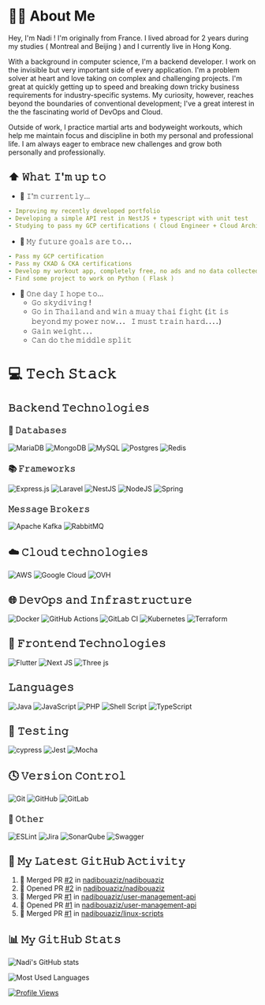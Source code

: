 # 👨‍💻 About Me

Hey, I'm Nadi ! I'm originally from France. I lived abroad for 2 years during my studies ( Montreal and Beijing ) and I currently live in Hong Kong.

With a background in computer science, I'm a backend developer. I work on the invisible but very important side of every application. I'm a problem solver at heart and love taking on complex and challenging projects. I'm great at quickly getting up to speed and breaking down tricky business requirements for industry-specific systems. My curiosity, however, reaches beyond the boundaries of conventional development; I've a great interest in the the fascinating world of DevOps and Cloud.

Outside of work, I practice martial arts and bodyweight workouts, which help me maintain focus and discipline in both my personal and professional life. I am always eager to embrace new challenges and grow both personally and professionally.

## ⬆ 𝚆𝚑𝚊𝚝 𝙸'𝚖 𝚞𝚙 𝚝𝚘

- 🔨 𝙸'𝚖 𝚌𝚞𝚛𝚛𝚎𝚗𝚝𝚕𝚢...

```yaml
- Improving my recently developed portfolio
- Developing a simple API rest in NestJS + typescript with unit test
- Studying to pass my GCP certifications ( Cloud Engineer + Cloud Architect )
```

- 🎯 𝙼𝚢 𝚏𝚞𝚝𝚞𝚛𝚎 𝚐𝚘𝚊𝚕𝚜 𝚊𝚛𝚎 𝚝𝚘．．．

```yaml
- 𝙿𝚊𝚜𝚜 𝚖𝚢 𝙶𝙲𝙿 𝚌𝚎𝚛𝚝𝚒𝚏𝚒𝚌𝚊𝚝𝚒𝚘𝚗
- 𝙿𝚊𝚜𝚜 𝚖𝚢 𝙲𝙺𝙰𝙳 & 𝙲𝙺𝙰 𝚌𝚎𝚛𝚝𝚒𝚏𝚒𝚌𝚊𝚝𝚒𝚘𝚗𝚜
- 𝙳𝚎𝚟𝚎𝚕𝚘𝚙 𝚖𝚢 𝚠𝚘𝚛𝚔𝚘𝚞𝚝 𝚊𝚙𝚙, 𝚌𝚘𝚖𝚙𝚕𝚎𝚝𝚎𝚕𝚢 𝚏𝚛𝚎𝚎, 𝚗𝚘 𝚊𝚍𝚜 𝚊𝚗𝚍 𝚗𝚘 𝚍𝚊𝚝𝚊 𝚌𝚘𝚕𝚕𝚎𝚌𝚝𝚎𝚍．
- Find some project to work on Python ( Flask )
```

- 🤞 𝙾𝚗𝚎 𝚍𝚊𝚢 𝙸 𝚑𝚘𝚙𝚎 𝚝𝚘...
  - 𝙶𝚘 𝚜𝚔𝚢𝚍𝚒𝚟𝚒𝚗𝚐 !
  - 𝙶𝚘 𝚒𝚗 𝚃𝚑𝚊𝚒𝚕𝚊𝚗𝚍 𝚊𝚗𝚍 𝚠𝚒𝚗 𝚊 𝚖𝚞𝚊𝚢 𝚝𝚑𝚊𝚒 𝚏𝚒𝚐𝚑𝚝 (𝚒𝚝 𝚒𝚜 𝚋𝚎𝚢𝚘𝚗𝚍 𝚖𝚢 𝚙𝚘𝚠𝚎𝚛 𝚗𝚘𝚠．．． 𝙸 𝚖𝚞𝚜𝚝 𝚝𝚛𝚊𝚒𝚗 𝚑𝚊𝚛𝚍．．．．)
  - 𝙶𝚊𝚒𝚗 𝚠𝚎𝚒𝚐𝚑𝚝．．．
  - 𝙲𝚊𝚗 𝚍𝚘 𝚝𝚑𝚎 𝚖𝚒𝚍𝚍𝚕𝚎 𝚜𝚙𝚕𝚒𝚝

<!-- - 🤔 𝙻𝚒𝚜𝚝 𝚘𝚏 𝚒𝚜𝚜𝚞𝚎𝚜 𝙸 𝚗𝚎𝚎𝚍 𝚑𝚎𝚕𝚙 𝚠𝚒𝚝𝚑: -->

# 💻 𝚃𝚎𝚌𝚑 𝚂𝚝𝚊𝚌𝚔

## 𝙱𝚊𝚌𝚔𝚎𝚗𝚍 𝚃𝚎𝚌𝚑𝚗𝚘𝚕𝚘𝚐𝚒𝚎𝚜

### 💾 𝙳𝚊𝚝𝚊𝚋𝚊𝚜𝚎𝚜

![MariaDB](https://img.shields.io/badge/MariaDB-003545?style=for-the-badge&logo=mariadb&logoColor=white)
![MongoDB](https://img.shields.io/badge/MongoDB-%234ea94b.svg?style=for-the-badge&logo=mongodb&logoColor=white)
![MySQL](https://img.shields.io/badge/mysql-4479A1.svg?style=for-the-badge&logo=mysql&logoColor=white)
![Postgres](https://img.shields.io/badge/postgres-%23316192.svg?style=for-the-badge&logo=postgresql&logoColor=white)
![Redis](https://img.shields.io/badge/redis-%23DD0031.svg?style=for-the-badge&logo=redis&logoColor=white)

### 📚 𝙵𝚛𝚊𝚖𝚎𝚠𝚘𝚛𝚔𝚜

![Express.js](https://img.shields.io/badge/express.js-%23404d59.svg?style=for-the-badge&logo=express&logoColor=%2361DAFB)
![Laravel](https://img.shields.io/badge/laravel-%23FF2D20.svg?style=for-the-badge&logo=laravel&logoColor=white)
![NestJS](https://img.shields.io/badge/nestjs-%23E0234E.svg?style=for-the-badge&logo=nestjs&logoColor=white)
![NodeJS](https://img.shields.io/badge/node.js-6DA55F?style=for-the-badge&logo=node.js&logoColor=white)
![Spring](https://img.shields.io/badge/spring-%236DB33F.svg?style=for-the-badge&logo=spring&logoColor=white)
<!-- ![Flask](https://img.shields.io/badge/flask-%23000.svg?style=for-the-badge&logo=flask&logoColor=white) -->

### 𝙼𝚎𝚜𝚜𝚊𝚐𝚎 𝙱𝚛𝚘𝚔𝚎𝚛𝚜

![Apache Kafka](https://img.shields.io/badge/Apache%20Kafka-000?style=for-the-badge&logo=apachekafka)
![RabbitMQ](https://img.shields.io/badge/rabbitmq-FF6600?style=for-the-badge&logo=rabbitmq&logoColor=white)

## ☁️ 𝙲𝚕𝚘𝚞𝚍 𝚝𝚎𝚌𝚑𝚗𝚘𝚕𝚘𝚐𝚒𝚎𝚜

![AWS](https://img.shields.io/badge/AWS-%23FF9900.svg?style=for-the-badge&logo=amazon-aws&logoColor=white)
![Google Cloud](https://img.shields.io/badge/GoogleCloud-%234285F4.svg?style=for-the-badge&logo=google-cloud&logoColor=white)
![OVH](https://img.shields.io/badge/ovh-%23123F6D.svg?style=for-the-badge&logo=ovh&logoColor=#123F6D)

## 🌐 𝙳𝚎𝚟𝙾𝚙𝚜 𝚊𝚗𝚍 𝙸𝚗𝚏𝚛𝚊𝚜𝚝𝚛𝚞𝚌𝚝𝚞𝚛𝚎

![Docker](https://img.shields.io/badge/docker-%230db7ed.svg?style=for-the-badge&logo=docker&logoColor=white)
![GitHub Actions](https://img.shields.io/badge/github%20actions-%232671E5.svg?style=for-the-badge&logo=githubactions&logoColor=white)
![GitLab CI](https://img.shields.io/badge/gitlab%20CI-%23181717.svg?style=for-the-badge&logo=gitlab&logoColor=white)
![Kubernetes](https://img.shields.io/badge/kubernetes-%23326ce5.svg?style=for-the-badge&logo=kubernetes&logoColor=white)
![Terraform](https://img.shields.io/badge/terraform-%235835CC.svg?style=for-the-badge&logo=terraform&logoColor=white)
<!-- ![Rancher](https://img.shields.io/badge/rancher-%230075A8.svg?style=for-the-badge&logo=rancher&logoColor=white) -->
<!-- ![Grafana](https://img.shields.io/badge/grafana-%23F46800.svg?style=for-the-badge&logo=grafana&logoColor=white) -->

## 🎨 𝙵𝚛𝚘𝚗𝚝𝚎𝚗𝚍 𝚃𝚎𝚌𝚑𝚗𝚘𝚕𝚘𝚐𝚒𝚎𝚜

![Flutter](https://img.shields.io/badge/Flutter-%2302569B.svg?style=for-the-badge&logo=Flutter&logoColor=white)
![Next JS](https://img.shields.io/badge/Next-black?style=for-the-badge&logo=next.js&logoColor=white)
![Three js](https://img.shields.io/badge/threejs-black?style=for-the-badge&logo=three.js&logoColor=white)

## 𝙻𝚊𝚗𝚐𝚞𝚊𝚐𝚎𝚜

![Java](https://img.shields.io/badge/java-%23ED8B00.svg?style=for-the-badge&logo=openjdk&logoColor=white)
![JavaScript](https://img.shields.io/badge/javascript-%23323330.svg?style=for-the-badge&logo=javascript&logoColor=%23F7DF1E)
![PHP](https://img.shields.io/badge/php-%23777BB4.svg?style=for-the-badge&logo=php&logoColor=white)
![Shell Script](https://img.shields.io/badge/shell_script-%23121011.svg?style=for-the-badge&logo=gnu-bash&logoColor=white)
![TypeScript](https://img.shields.io/badge/typescript-%23007ACC.svg?style=for-the-badge&logo=typescript&logoColor=white)
<!-- ![Python](https://img.shields.io/badge/python-3670A0?style=for-the-badge&logo=python&logoColor=ffdd54) -->

## 🧪 𝚃𝚎𝚜𝚝𝚒𝚗𝚐

![cypress](https://img.shields.io/badge/-cypress-%23E5E5E5?style=for-the-badge&logo=cypress&logoColor=058a5e)
![Jest](https://img.shields.io/badge/-jest-%23C21325?style=for-the-badge&logo=jest&logoColor=white)
![Mocha](https://img.shields.io/badge/-mocha-%238D6748?style=for-the-badge&logo=mocha&logoColor=white)

## 🕓 𝚅𝚎𝚛𝚜𝚒𝚘𝚗 𝙲𝚘𝚗𝚝𝚛𝚘𝚕

![Git](https://img.shields.io/badge/git-%23F05033.svg?style=for-the-badge&logo=git&logoColor=white)
![GitHub](https://img.shields.io/badge/github-%23121011.svg?style=for-the-badge&logo=github&logoColor=white)
![GitLab](https://img.shields.io/badge/gitlab-%23181717.svg?style=for-the-badge&logo=gitlab&logoColor=white)

### 🥅 𝙾𝚝𝚑𝚎𝚛

![ESLint](https://img.shields.io/badge/ESLint-4B3263?style=for-the-badge&logo=eslint&logoColor=white)
![Jira](https://img.shields.io/badge/jira-%230A0FFF.svg?style=for-the-badge&logo=jira&logoColor=white)
![SonarQube](https://img.shields.io/badge/SonarQube-black?style=for-the-badge&logo=sonarqube&logoColor=4E9BCD)
![Swagger](https://img.shields.io/badge/-Swagger-%23Clojure?style=for-the-badge&logo=swagger&logoColor=white)

## 🔔 𝙼𝚢 𝙻𝚊𝚝𝚎𝚜𝚝 𝙶𝚒𝚝𝙷𝚞𝚋 𝙰𝚌𝚝𝚒𝚟𝚒𝚝𝚢
<!--START_SECTION:activity-->
1. 🎉 Merged PR [#2](https://github.com/nadibouaziz/nadibouaziz/pull/2) in [nadibouaziz/nadibouaziz](https://github.com/nadibouaziz/nadibouaziz)
2. 💪 Opened PR [#2](https://github.com/nadibouaziz/nadibouaziz/pull/2) in [nadibouaziz/nadibouaziz](https://github.com/nadibouaziz/nadibouaziz)
3. 🎉 Merged PR [#1](https://github.com/nadibouaziz/user-management-api/pull/1) in [nadibouaziz/user-management-api](https://github.com/nadibouaziz/user-management-api)
4. 💪 Opened PR [#1](https://github.com/nadibouaziz/user-management-api/pull/1) in [nadibouaziz/user-management-api](https://github.com/nadibouaziz/user-management-api)
5. 🎉 Merged PR [#1](https://github.com/nadibouaziz/linux-scripts/pull/1) in [nadibouaziz/linux-scripts](https://github.com/nadibouaziz/linux-scripts)
<!--END_SECTION:activity-->

## 📊 𝙼𝚢 𝙶𝚒𝚝𝙷𝚞𝚋 𝚂𝚝𝚊𝚝𝚜

![Nadi's GitHub stats](https://github-readme-stats.vercel.app/api?username=nadibouaziz&show_icons=true&theme=transparent&include_all_commits=true&layout=compact")

![Most Used Languages](https://github-readme-stats.vercel.app/api/top-langs/?username=nadibouaziz&theme=transparent&include_all_commits=true&layout=compact)

[![Profile Views](https://visitcount.itsvg.in/api?id=nbouaziz&label=Profile%20Views&color=1&pretty=true)](https://visitcount.itsvg.in)
